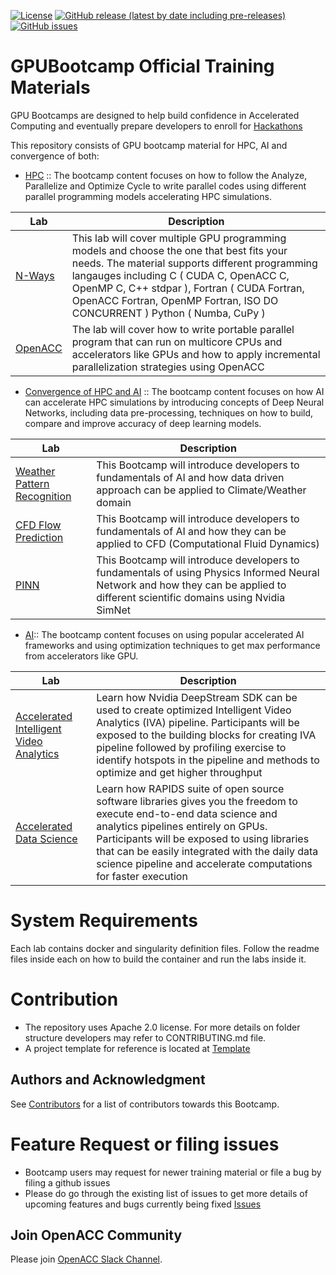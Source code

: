 [![License](https://img.shields.io/badge/License-Apache%202.0-blue.svg)](https://opensource.org/licenses/Apache-2.0) [![GitHub release (latest by date including pre-releases)](https://img.shields.io/github/v/release/gpuhackathons-org/gpubootcamp?include_prereleases)](https://github.com/gpuhackathons-org/gpubootcamp/releases/latest) [![GitHub issues](https://img.shields.io/github/issues/gpuhackathons-org/gpubootcamp)](https://github.com/gpuhackathons-org/gpubootcamp/issues)


#  GPUBootcamp Official Training Materials
GPU Bootcamps are designed to help build confidence in Accelerated Computing and eventually prepare developers to enroll for [Hackathons](http://gpuhackathons.org/)

This repository consists of GPU bootcamp material for HPC, AI and convergence of both:

- [HPC](https://github.com/gpuhackathons-org/gpubootcamp/tree/master/hpc) :: 
The bootcamp content focuses on how to follow the Analyze, Parallelize and Optimize Cycle to write parallel codes using different parallel programming models accelerating HPC simulations.

| Lab      | Description |
| ----------- | ----------- |
| [N-Ways](https://github.com/gpuhackathons-org/gpubootcamp/tree/master/hpc/nways)      | This lab will cover multiple GPU programming models and choose the one that best fits your needs. The material supports different programming langauges including C ( CUDA C, OpenACC C, OpenMP C, C++ stdpar ),  Fortran ( CUDA Fortran, OpenACC Fortran, OpenMP Fortran, ISO DO CONCURRENT ) Python ( Numba, CuPy )       |
| [OpenACC](https://github.com/gpuhackathons-org/gpubootcamp/tree/master/hpc/openacc)   | The lab will cover how to write portable parallel program that can run on multicore CPUs and accelerators like GPUs and how to apply incremental parallelization strategies using OpenACC       |

- [Convergence of HPC and AI](https://github.com/gpuhackathons-org/gpubootcamp/tree/master/hpc_ai) :: 
The bootcamp content focuses on how AI can accelerate HPC simulations by introducing concepts of Deep Neural Networks, including data pre-processing, techniques on how to build, compare and improve accuracy of deep learning models. 

| Lab      | Description |
| ----------- | ----------- |
| [Weather Pattern Recognition](https://github.com/gpuhackathons-org/gpubootcamp/tree/master/hpc_ai/ai_science_climate)      | This Bootcamp will introduce developers to fundamentals of AI and how data driven approach can be applied to Climate/Weather domain |
| [CFD Flow Prediction](https://github.com/gpuhackathons-org/gpubootcamp/tree/master/hpc_ai/ai_science_cfd)      | This Bootcamp will introduce developers to fundamentals of AI and how they can be applied to CFD (Computational Fluid Dynamics) |
| [PINN](https://github.com/gpuhackathons-org/gpubootcamp/tree/master/hpc_ai/ai_science_cfd)      | This Bootcamp will introduce developers to fundamentals of using Physics Informed Neural Network and how they can be applied to different scientific domains using Nvidia SimNet |

- [AI](https://github.com/gpuhackathons-org/gpubootcamp/tree/master/ai)::
The bootcamp content focuses on using popular accelerated AI frameworks and using optimization techniques to get max performance from accelerators like GPU.


| Lab      | Description |
| ----------- | ----------- |
| [Accelerated Intelligent Video Analytics](https://github.com/gpuhackathons-org/gpubootcamp/tree/master/ai/DeepStream) | Learn how Nvidia DeepStream SDK can be used to create optimized Intelligent Video Analytics (IVA) pipeline. Participants will be exposed to the building blocks for creating IVA pipeline followed by profiling exercise to identify hotspots in the pipeline and methods to optimize and get higher throughput       |
| [Accelerated Data Science](https://github.com/gpuhackathons-org/gpubootcamp/tree/master/ai/RAPIDS)   | Learn how RAPIDS suite of open source software libraries gives you the freedom to execute end-to-end data science and analytics pipelines entirely on GPUs. Participants will be exposed to using libraries that can be easily integrated with the daily data science pipeline and accelerate computations for faster execution       |

# System Requirements
Each lab contains docker and singularity definition files. Follow the readme files inside each on how to build the container and run the labs inside it.

# Contribution
- The repository uses Apache 2.0 license. For more details on folder structure developers may refer to CONTRIBUTING.md file.
- A project template for reference is located at [Template](https://github.com/bharatk-parallel/gpubootcamp-1/tree/nways_md_fortran/misc/jupyter_lab_template/appName)

## Authors and Acknowledgment

See [Contributors](https://github.com/gpuhackathons-org/gpubootcamp/graphs/contributors) for a list of contributors towards this Bootcamp.


# Feature Request or filing issues
- Bootcamp users may request for newer training material or file a bug by filing a github issues
- Please do go through the existing list of issues to get more details of upcoming features and bugs currently being fixed [Issues](https://github.com/gpuhackathons-org/gpubootcamp/issues)

## Join OpenACC Community
Please join [OpenACC Slack Channel](https://openacclang.slack.com/messages/openaccusergroup).

